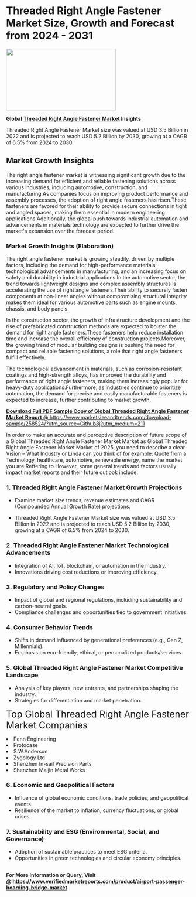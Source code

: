 <H1>Threaded Right Angle Fastener Market Size, Growth and Forecast from 2024 - 2031</H1><img class="aligncenter size-medium wp-image-584254" src="https://thirdeyenews.in/wp-content/uploads/2024/09/Global-Market-Research-300x168.jpeg" alt="" width="300" height="168" /><p><strong>Global&nbsp;<a href="https://www.marketsizeandtrends.com/download-sample/258524/?utm_source=Github8j?utm_medium=211">Threaded Right Angle Fastener Market</a> Insights</strong></p><p>Threaded Right Angle Fastener Market size was valued at USD 3.5 Billion in 2022 and is projected to reach USD 5.2 Billion by 2030, growing at a CAGR of 6.5% from 2024 to 2030.</p><p><h2>Market Growth Insights</h2> <p>The right angle fastener market is witnessing significant growth due to the increasing demand for efficient and reliable fastening solutions across various industries, including automotive, construction, and manufacturing.As companies focus on improving product performance and assembly processes, the adoption of right angle fasteners has risen.These fasteners are favored for their ability to provide secure connections in tight and angled spaces, making them essential in modern engineering applications.Additionally, the global push towards industrial automation and advancements in materials technology are expected to further drive the market's expansion over the forecast period.</p> <p><a href="download-sample-link"></a></p> <h3>Market Growth Insights (Elaboration)</h3> <p>The right angle fastener market is growing steadily, driven by multiple factors, including the demand for high-performance materials, technological advancements in manufacturing, and an increasing focus on safety and durability in industrial applications.In the automotive sector, the trend towards lightweight designs and complex assembly structures is accelerating the use of right angle fasteners.Their ability to securely fasten components at non-linear angles without compromising structural integrity makes them ideal for various automotive parts such as engine mounts, chassis, and body panels.</p> <p>In the construction sector, the growth of infrastructure development and the rise of prefabricated construction methods are expected to bolster the demand for right angle fasteners.These fasteners help reduce installation time and increase the overall efficiency of construction projects.Moreover, the growing trend of modular building designs is pushing the need for compact and reliable fastening solutions, a role that right angle fasteners fulfill effectively.</p> <p>The technological advancement in materials, such as corrosion-resistant coatings and high-strength alloys, has improved the durability and performance of right angle fasteners, making them increasingly popular for heavy-duty applications.Furthermore, as industries continue to prioritize automation, the demand for precise and easily manufacturable fasteners is expected to increase, further contributing to market growth.</p> <p><a href="get-more-link"></p><p><span class=""><strong>Download Full PDF Sample Copy of Global Threaded Right Angle Fastener Market Report</strong> @ <a href="https://www.marketsizeandtrends.com/download-sample/258524/?utm_source=Github8j?utm_medium=211" target="_blank">https://www.marketsizeandtrends.com/download-sample/258524/?utm_source=Github8j?utm_medium=211</a></span></p><p>In order to make an accurate and perceptive description of future scope of a Global&nbsp;Threaded Right Angle Fastener Market Market as Global&nbsp;Threaded Right Angle Fastener Market Market of 2025, you need to describe a clear Vision &ndash; What Industry or Linda can you think of for example: Quote from a Technology, healthcare, automotive, renewable energy, name the market you are Reffering to.However, some general trends and factors usually impact market reports and their future outlook include:</p><h3>1.&nbsp;<strong>Threaded Right Angle Fastener Market Growth Projections</strong></h3><ul><li>Examine market size trends, revenue estimates and CAGR (Compounded Annual Growth Rate) projections.</li><li><p>Threaded Right Angle Fastener Market size was valued at USD 3.5 Billion in 2022 and is projected to reach USD 5.2 Billion by 2030, growing at a CAGR of 6.5% from 2024 to 2030.</p></li></ul><h3>2.&nbsp;<strong>Threaded Right Angle Fastener Market Technological Advancements</strong></h3><ul><li>Integration of AI, IoT, blockchain, or automation in the industry.</li><li>Innovations driving cost reductions or improving efficiency.</li></ul><h3>3.&nbsp;<strong>Regulatory and Policy Changes</strong></h3><ul><li>Impact of global and regional regulations, including sustainability and carbon-neutral goals.</li><li>Compliance challenges and opportunities tied to government initiatives.</li></ul><h3>4.&nbsp;<strong>Consumer Behavior Trends</strong></h3><ul><li>Shifts in demand influenced by generational preferences (e.g., Gen Z, Millennials).</li><li>Emphasis on eco-friendly, ethical, or personalized products/services.</li></ul><h3>5.&nbsp;<strong>Global Threaded Right Angle Fastener Market Competitive Landscape</strong></h3><ul><li>Analysis of key players, new entrants, and partnerships shaping the industry.</li><li>Strategies for differentiation and market penetration.</li></ul><p data-pm-slice="1 1 []"><span style="color: inherit; font-family: inherit; font-size: 25px;">Top Global Threaded Right Angle Fastener Market Companies</span></p><div class="" data-test-id=""><p><li>Penn Engineering</li><li> Protocase</li><li> S.W.Anderson</li><li> Zygology Ltd</li><li> Shenzhen In-sail Precision Parts</li><li> Shenzhen Maijin Metal Works</li></p></div><h3>6.&nbsp;<strong>Economic and Geopolitical Factors</strong></h3><ul><li>Influence of global economic conditions, trade policies, and geopolitical events.</li><li>Resilience of the market to inflation, currency fluctuations, or global crises.</li></ul><h3>7.&nbsp;<strong>Sustainability and ESG (Environmental, Social, and Governance)</strong></h3><ul><li>Adoption of sustainable practices to meet ESG criteria.</li><li>Opportunities in green technologies and circular economy principles.</li></ul><h2><strong style="font-size: 14px;">For More Information or Query, Visit @&nbsp;</strong><a style="background-color: #ffffff; font-size: 14px;" href="https://www.marketsizeandtrends.com/report/threaded-right-angle-fastener-market/" target="_blank">https://www.verifiedmarketreports.com/product/airport-passenger-boarding-bridge-market</a></h2>